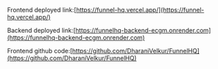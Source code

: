 Frontend deployed link:[https://funnel-hq.vercel.app/](https://funnel-hq.vercel.app/)

Backend deployed link:[https://funnelhq-backend-ecgm.onrender.com](https://funnelhq-backend-ecgm.onrender.com)

Frontend github code:[https://github.com/DharaniVelkur/FunnelHQ](https://github.com/DharaniVelkur/FunnelHQ)
